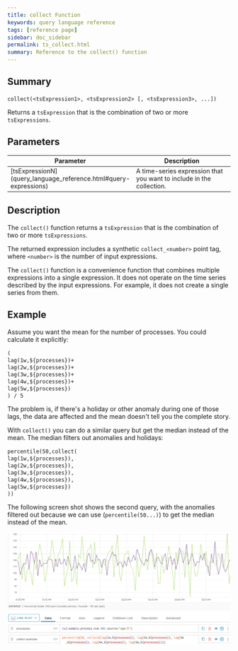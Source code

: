 ```yaml
---
title: collect Function
keywords: query language reference
tags: [reference page]
sidebar: doc_sidebar
permalink: ts_collect.html
summary: Reference to the collect() function
---
```

## Summary
```
collect(<tsExpression1>, <tsExpression2> [, <tsExpression3>, ...])
```
Returns a `tsExpression` that is the combination of two or more `tsExpressions`.

## Parameters
<table style="width: 100%;">
<tbody>
<thead>
<tr><th width="20%">Parameter</th><th width="80%">Description</th></tr>
</thead>
<tr>
<td markdown="span"> [tsExpressionN](query_language_reference.html#query-expressions)</td>
<td>A time-series expression that you want to include in the collection.  </td></tr>
</tbody>
</table>


## Description

The `collect()` function returns a `tsExpression` that is the combination of two or more `tsExpressions`.

The returned expression includes a synthetic `collect_<number>` point tag, where `<number>` is the number of input expressions.

The `collect()` function is a convenience function that combines multiple expressions into a single expression. It does not operate on the time series described by the input expressions. For example, it does not create a single series from them.


## Example

Assume you want the mean for the number of processes. You could calculate it explicitly:

```
(
lag(1w,${processes})+
lag(2w,${processes})+
lag(3w,${processes})+
lag(4w,${processes})+
lag(5w,${processes})
) / 5
```

The problem is, if there's a holiday or other anomaly during one of those lags, the data are affected and the mean doesn't tell you the complete story.

With `collect()` you can do a similar query but get the median instead of the mean. The median filters out anomalies and holidays:

```
percentile(50,collect(
lag(1w,${processes}),
lag(2w,${processes}),
lag(3w,${processes}),
lag(4w,${processes}),
lag(5w,${processes})
))
```

The following screen shot shows the second query, with the anomalies filtered out because we can use (`percentile(50...)`) to get the median instead of the mean. 

![ts collect](images/ts_collect.png)
